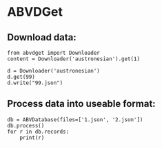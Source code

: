# ABVDGet

## Download data:

```
from abvdget import Downloader
content = Downloader('austronesian').get(1)

d = Downloader('austronesian')
d.get(99)
d.write("99.json")
```

## Process data into useable format:

```
db = ABVDatabase(files=['1.json', '2.json'])
db.process()
for r in db.records:
    print(r)
```
